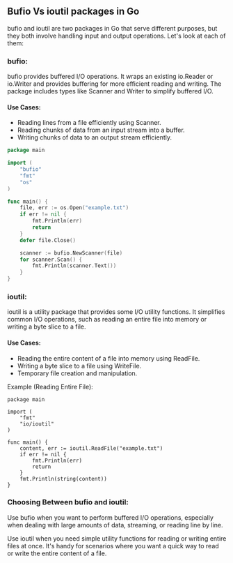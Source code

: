 ## Bufio Vs ioutil packages in Go

bufio and ioutil are two packages in Go that serve different purposes, but they both involve handling input and output operations. Let's look at each of them:

### bufio:
bufio provides buffered I/O operations. It wraps an existing io.Reader or io.Writer and provides buffering for more efficient reading and writing. The package includes types like Scanner and Writer to simplify buffered I/O.

#### Use Cases:

- Reading lines from a file efficiently using Scanner.
- Reading chunks of data from an input stream into a buffer.
- Writing chunks of data to an output stream efficiently.

```go
package main

import (
    "bufio"
    "fmt"
    "os"
)

func main() {
    file, err := os.Open("example.txt")
    if err != nil {
        fmt.Println(err)
        return
    }
    defer file.Close()

    scanner := bufio.NewScanner(file)
    for scanner.Scan() {
        fmt.Println(scanner.Text())
    }
}
```
### ioutil:
ioutil is a utility package that provides some I/O utility functions. It simplifies common I/O operations, such as reading an entire file into memory or writing a byte slice to a file.

#### Use Cases:

- Reading the entire content of a file into memory using ReadFile.
- Writing a byte slice to a file using WriteFile.
- Temporary file creation and manipulation.

Example (Reading Entire File):

```golang
package main

import (
    "fmt"
    "io/ioutil"
)

func main() {
    content, err := ioutil.ReadFile("example.txt")
    if err != nil {
        fmt.Println(err)
        return
    }
    fmt.Println(string(content))
}
```
### Choosing Between bufio and ioutil:
Use bufio when you want to perform buffered I/O operations, especially when dealing with large amounts of data, streaming, or reading line by line.

Use ioutil when you need simple utility functions for reading or writing entire files at once. It's handy for scenarios where you want a quick way to read or write the entire content of a file.
